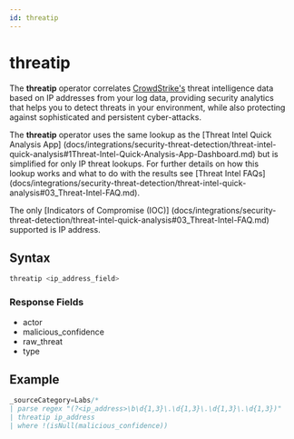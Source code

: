 ```yaml
---
id: threatip
---
```


# threatip

The **threatip** operator correlates [CrowdStrike's](https://www.crowdstrike.com/sumologic/) threat intelligence data based on IP addresses from your log data, providing security analytics that helps you to detect threats in your environment, while also protecting against sophisticated and persistent cyber-attacks.

The **threatip** operator uses the same lookup as the [Threat Intel Quick Analysis App] (docs/integrations/security-threat-detection/threat-intel-quick-analysis#1Threat-Intel-Quick-Analysis-App-Dashboard.md) but is simplified for only IP threat lookups. For further details on how this lookup works and what to do with the results see [Threat Intel FAQs] (docs/integrations/security-threat-detection/threat-intel-quick-analysis#03_Threat-Intel-FAQ.md).

The only [Indicators of Compromise (IOC)] (docs/integrations/security-threat-detection/threat-intel-quick-analysis#03_Threat-Intel-FAQ.md) supported is IP address.

## Syntax

```sql
threatip <ip_address_field>
```

### Response Fields

* actor
* malicious_confidence
* raw_threat
* type

## Example

```sql
_sourceCategory=Labs/*
| parse regex "(?<ip_address>\b\d{1,3}\.\d{1,3}\.\d{1,3}\.\d{1,3})" 
| threatip ip_address
| where !(isNull(malicious_confidence))
```
